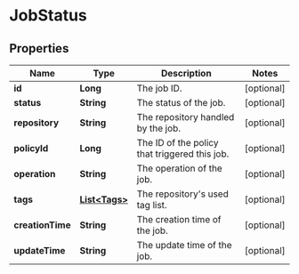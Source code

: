 # JobStatus

## Properties
Name | Type | Description | Notes
------------ | ------------- | ------------- | -------------
**id** | **Long** | The job ID. |  [optional]
**status** | **String** | The status of the job. |  [optional]
**repository** | **String** | The repository handled by the job. |  [optional]
**policyId** | **Long** | The ID of the policy that triggered this job. |  [optional]
**operation** | **String** | The operation of the job. |  [optional]
**tags** | [**List&lt;Tags&gt;**](Tags.md) | The repository&#x27;s used tag list. |  [optional]
**creationTime** | **String** | The creation time of the job. |  [optional]
**updateTime** | **String** | The update time of the job. |  [optional]
